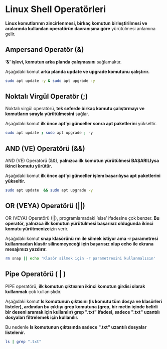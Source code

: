 # Linux Shell Operatörleri

**Linux komutlarının zincirlenmesi, birkaç komutun birleştirilmesi ve aralarında kullanılan operatörün davranışına göre** yürütülmesi anlamına gelir.

## Ampersand Operatör (&)
**‘&’ işlevi, komutun arka planda çalışmasını** sağlamaktır.

Aşağıdaki komut **arka planda update ve upgrade komutunu çalıştırır.**
```BASH
sudo apt update -y & sudo apt upgrade -y 
```
## Noktalı Virgül Operatör (;)
Noktalı virgül operatörü, **tek seferde birkaç komutu çalıştırmayı ve komutların sırayla yürütülmesini** sağlar.

Aşağıdaki komut **ilk önce apt’yi günceller sonra apt paketlerini** yükseltir.
```BASH
sudo apt update ; sudo apt upgrade ; -y
```
## AND (VE) Operatörü (&&)
AND (VE) Operatörü (&&), **yalnızca ilk komutun yürütülmesi BAŞARILIysa ikinci komutu yürütür.**

Aşağıdaki komut **ilk önce apt’yi günceller işlem başarılıysa apt paketlerini yükseltir.**
```BASH
sudo apt update  && sudo apt upgrade -y
```
## OR (VEYA) Operatörü (||)
OR (VEYA) Operatörü (||), programlamadaki ‘else’ ifadesine çok benzer. **Bu operatör, yalnızca ilk komutun yürütülmesi başarısız olduğunda ikinci komutu yürütmenize**izin verir.

Aşağıdaki komut **snap klasörünü rm ile silmek istiyor ama -r parametresi kullanmadan klasör silinemeyeceği için başarısız olup echo ile ekrana mesajımızı yazdırır.**
```BASH
rm snap || echo 'Klasör silmek için -r parametresini kullanmalısın'
```
## Pipe Operatörü ( | )
PIPE operatörü, **ilk komutun çıktısının ikinci komutun girdisi olarak kullanmak** çok kullanışlıdır. 

Aşağıdaki komut **ls komutunun çıktısını (ls komutu tüm dosya ve klasörleri listeler), ardından bu çıktıyı grep komutuna (grep, bir metin içinde belirli bir deseni aramak için kullanılır) grep ".txt" ifadesi, sadece ".txt" uzantılı dosyaları filtrelemek için kullanılır.**

Bu nedenle **ls komutunun çıktısında sadece ".txt" uzantılı dosyalar listelenir.**
```BASH
ls | grep ".txt"
```

